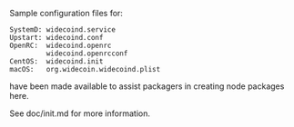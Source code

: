 Sample configuration files for:
```
SystemD: widecoind.service
Upstart: widecoind.conf
OpenRC:  widecoind.openrc
         widecoind.openrcconf
CentOS:  widecoind.init
macOS:   org.widecoin.widecoind.plist
```
have been made available to assist packagers in creating node packages here.

See doc/init.md for more information.
